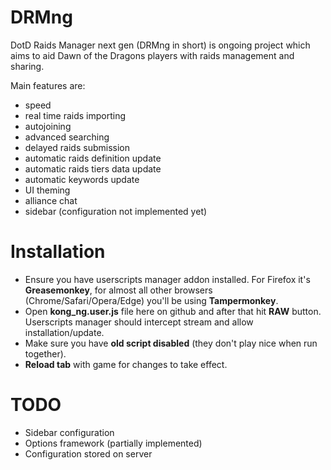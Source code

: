 # DRMng
DotD Raids Manager next gen (DRMng in short) is ongoing project which aims to aid Dawn of the Dragons players with raids management and sharing.

Main features are:
* speed
* real time raids importing
* autojoining
* advanced searching
* delayed raids submission
* automatic raids definition update
* automatic raids tiers data update
* automatic keywords update
* UI theming
* alliance chat
* sidebar (configuration not implemented yet)

# Installation
* Ensure you have userscripts manager addon installed. For Firefox it's **Greasemonkey**, for almost all other browsers (Chrome/Safari/Opera/Edge) you'll  be using **Tampermonkey**.
* Open **kong_ng.user.js** file here on github and after that hit **RAW** button. Userscripts manager should intercept stream and allow installation/update.
* Make sure you have **old script disabled** (they don't play nice when run together).
* **Reload tab** with game for changes to take effect.

# TODO
* Sidebar configuration
* Options framework (partially implemented)
* Configuration stored on server
